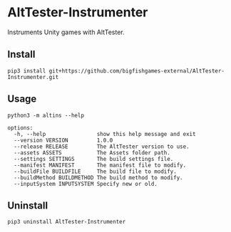 # AltTester-Instrumenter
Instruments Unity games with AltTester.

## Install
`pip3 install git+https://github.com/bigfishgames-external/AltTester-Instrumenter.git`

## Usage
`python3 -m altins --help`
```
options:
  -h, --help                show this help message and exit
  --version VERSION         1.0.0
  --release RELEASE         The AltTester version to use.
  --assets ASSETS           The Assets folder path.
  --settings SETTINGS       The build settings file.
  --manifest MANIFEST       The manifest file to modify.
  --buildFile BUILDFILE     The build file to modify.
  --buildMethod BUILDMETHOD The build method to modify.
  --inputSystem INPUTSYSTEM Specify new or old.
```

## Uninstall
`pip3 uninstall AltTester-Instrumenter`